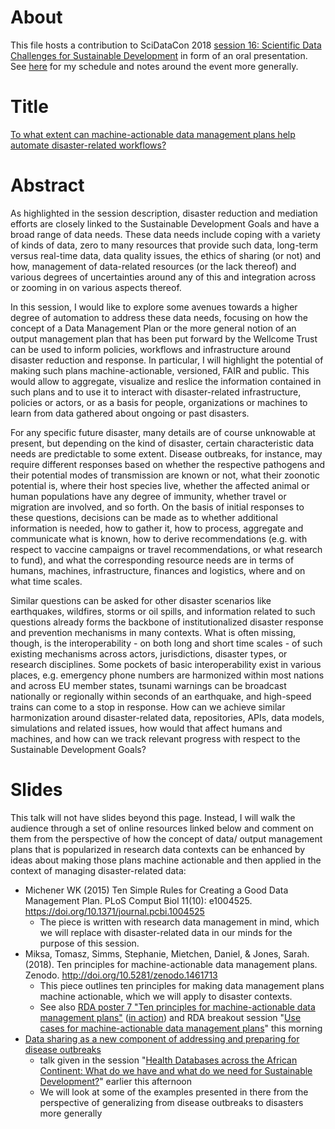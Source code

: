 # About

This file hosts a contribution to SciDataCon 2018 [session 16: Scientific Data Challenges for Sustainable Development](https://www.scidatacon.org/IDW2018/sessions/164/) in form of an oral presentation. See [here](International-Data-Week-2018.md) for my schedule and notes around the event more generally.

# Title

[To what extent can machine-actionable data management plans help automate disaster-related workflows?](https://github.com/Daniel-Mietchen/events/issues/337#issuecomment-400886404)

# Abstract


As highlighted in the session description, disaster reduction and mediation efforts are closely linked to the Sustainable Development Goals and have a broad range of data needs. These data needs include coping with a variety of kinds of data, zero to many resources that provide such data, long-term versus real-time data, data quality issues, the ethics of sharing (or not) and how, management of data-related resources (or the lack thereof) and various degrees of uncertainties around any of this and integration across or zooming in on various aspects thereof.

In this session, I would like to explore some avenues towards a higher degree of automation to address these data needs, focusing on how the concept of a Data Management Plan or the more general notion of an output management plan that has been put forward by the Wellcome Trust can be used to inform policies, workflows and infrastructure around disaster reduction and response. In particular, I will highlight the potential of making such plans machine-actionable, versioned, FAIR and public. This would allow to aggregate, visualize and reslice the information contained in such plans and to use it to interact with disaster-related infrastructure, policies or actors, or as a basis for people, organizations or machines to learn from data gathered about ongoing or past disasters.

For any specific future disaster, many details are of course unknowable at present, but depending on the kind of disaster, certain characteristic data needs are predictable to some extent. Disease outbreaks, for instance, may require different responses based on whether the respective pathogens and their potential modes of transmission are known or not, what their zoonotic potential is, where their host species live, whether the affected animal or human populations have any degree of immunity, whether travel or migration are involved, and so forth. On the basis of initial responses to these questions, decisions can be made as to whether additional information is needed, how to gather it, how to process, aggregate and communicate what is known, how to derive recommendations (e.g. with respect to vaccine campaigns or travel recommendations, or what research to fund), and what the corresponding resource needs are in terms of humans, machines, infrastructure, finances and logistics, where and on what time scales.

Similar questions can be asked for other disaster scenarios like earthquakes, wildfires, storms or oil spills, and information related to such questions already forms the backbone of institutionalized disaster response and prevention mechanisms in many contexts. What is often missing, though, is the interoperability - on both long and short time scales - of such existing mechanisms across actors, jurisdictions, disaster types, or research disciplines. Some pockets of basic interoperability exist in various places, e.g. emergency phone numbers are harmonized within most nations and across EU member states, tsunami warnings can be broadcast nationally or regionally within seconds of an earthquake, and high-speed trains can come to a stop in response. How can we achieve similar harmonization around disaster-related data, repositories, APIs, data models, simulations and related issues, how would that affect humans and machines, and how can we track relevant progress with respect to the Sustainable Development Goals?

# Slides

This talk will not have slides beyond this page. Instead, I will walk the audience through a set of online resources linked below and comment on them from the perspective of how the concept of data/ output management plans that is popularized in research data contexts can be enhanced by ideas about making those plans machine actionable and then applied in the context of managing disaster-related data:
- Michener WK (2015) Ten Simple Rules for Creating a Good Data Management Plan. PLoS Comput Biol 11(10): e1004525. https://doi.org/10.1371/journal.pcbi.1004525
  - The piece is written with research data management in mind, which we will replace with disaster-related data in our minds for the purpose of this session.
- Miksa, Tomasz, Simms, Stephanie, Mietchen, Daniel, & Jones, Sarah. (2018). Ten principles for machine-actionable data management plans. Zenodo. http://doi.org/10.5281/zenodo.1461713
  - This piece outlines ten principles for making data management plans machine actionable, which we will apply to disaster contexts.
  - See also [RDA poster 7 "Ten principles for machine-actionable data management plans"](https://www.rd-alliance.org/rdas-12th-plenary-poster-session) ([in action](https://twitter.com/GigaScience/status/1059447556684607488)) and RDA breakout session "[Use cases for machine-actionable data management plans](https://www.rd-alliance.org/wg-dmp-common-standards-rda-12th-plenary-meeting)" this morning
- [Data sharing as a new component of addressing and preparing for disease outbreaks](SciDataCon-2018-data-sharing.md)
  - talk given in the session "[Health Databases across the African Continent: What do we have and what do we need for Sustainable Development?](https://www.scidatacon.org/IDW2018/sessions/222/)" earlier this afternoon
  - We will look at some of the examples presented in there from the perspective of generalizing from disease outbreaks to disasters more generally
